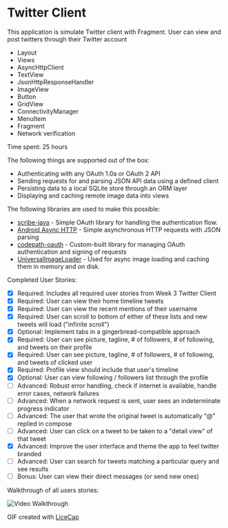 Twitter Client
=========

This application is simulate Twitter client with Fragment. User can view and post twitters through their Twitter account

  - Layout
  - Views
  - AsyncHttpClient
  - TextView
  - JsonHttpResponseHandler
  - ImageView
  - Button
  - GridView
  - ConnectivityManager
  - MenuItem
  - Fragment
  - Network verification

Time spent: 25 hours

The following things are supported out of the box:

 * Authenticating with any OAuth 1.0a or OAuth 2 API
 * Sending requests for and parsing JSON API data using a defined client
 * Persisting data to a local SQLite store through an ORM layer
 * Displaying and caching remote image data into views

The following libraries are used to make this possible:

 * [scribe-java](https://github.com/fernandezpablo85/scribe-java) - Simple OAuth library for handling the authentication flow.
 * [Android Async HTTP](https://github.com/loopj/android-async-http) - Simple asynchronous HTTP requests with JSON parsing
 * [codepath-oauth](https://github.com/thecodepath/android-oauth-handler) - Custom-built library for managing OAuth authentication and signing of requests
 * [UniversalImageLoader](https://github.com/nostra13/Android-Universal-Image-Loader) - Used for async image loading and caching them in memory and on disk.


Completed User Stories:

  - [x] Required: Includes all required user stories from Week 3 Twitter Client
  - [x] Required: User can view their home timeline tweets
  - [x] Required: User can view the recent mentions of their username
  - [x] Required: User can scroll to bottom of either of these lists and new tweets will load ("infinite scroll")
  - [x] Optional: Implement tabs in a gingerbread-compatible approach
  - [x] Required: User can see picture, tagline, # of followers, # of following, and tweets on their profile
  - [x] Required: User can see picture, tagline, # of followers, # of following, and tweets of clicked user
  - [x] Required: Profile view should include that user's timeline
  - [x] Optional: User can view following / followers list through the profile
  - [ ] Advanced: Robust error handling, check if internet is available, handle error cases, network failures 
  - [ ] Advanced: When a network request is sent, user sees an indeterminate progress indicator
  - [ ] Advanced: The user that wrote the original tweet is automatically "@" replied in compose
  - [ ] Advanced: User can click on a tweet to be taken to a "detail view" of that tweet
  - [x] Advanced: Improve the user interface and theme the app to feel twitter branded
  - [ ] Advanced: User can search for tweets matching a particular query and see results
  - [ ] Bonus: User can view their direct messages (or send new ones)
 
Walkthrough of all users stories:

![Video Walkthrough](twitterFragment.gif)

GIF created with [LiceCap]

[LiceCap]:www.cockos.com/licecap/
